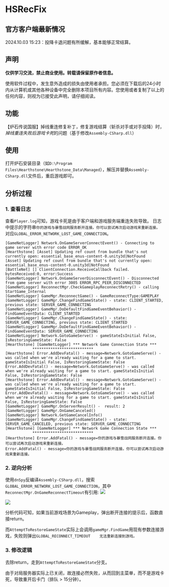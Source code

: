 # HSRecFix

## 官方客户端最新情况
2024.10.03 15:23：投降卡退问题有所缓解，基本能够正常结算。

## 声明
**仅供学习交流，禁止商业使用。转载请保留原作者信息。**

使用软件过程中，发生意外造成的损失由使用者承担。您必须在下载后的24小时内从计算机或其他各种设备中完全删除本项目所有内容。您使用或者复制了以上的任何内容，则视为已接受此声明，请仔细阅读。

## 功能
【炉石传说国服】掉线重连修复补丁，修复游戏结算（斩杀对手或对手投降）时，*掉线重连失败后游戏卡死*的问题（基于修改`Assembly-CSharp.dll`）

## 使用
打开炉石安装目录（如`D:\Program Files\Hearthstone\Hearthstone_Data\Managed`），解压并替换`Assembly-CSharp.dll`文件后，重启游戏即可。


## 分析过程
### 1. 查看日志
查看`Player.log`可知，游戏卡死是由于客户端和游戏服务端重连失败导致。
日志中提示的字符串`你的游戏与暴雪战网服务断开连接。你可以尝试再次启动游戏来重新连接。`对应`GLOBAL_ERROR_NETWORK_LOST_GAME_CONNECTION`。

```
[GameNetLogger] Network.OnGameServerConnectEvent() - Connecting to game server with error code ERROR_OK
[Hearthstone] [Asset] Updating ref count from bundle that's not currently open: essential_base_enus-content-0.unity3d|NotFound
[Asset] Updating ref count from bundle that's not currently open: essential_base_enus-content-0.unity3d|NotFound
[BattleNet] [] ClientConnection.ReceiveCallback failed. bytesReceived:0, error:Success
[GameNetLogger] Network.OnGameServerDisconnectEvent() - Disconnected from game server with error 3005 ERROR_RPC_PEER_DISCONNECTED
[GameNetLogger] ReconnectMgr.CheckGameplayReconnectRetry() - calling StartGame_Internal
[GameNetLogger] GameMgr.ReconnectGame() - GameReconnectType:GAMEPLAY
[GameNetLogger] GameMgr.ChangeFindGameState() - state: CLIENT_STARTED, previous state: SERVER_GAME_CONNECTING
[GameNetLogger] GameMgr.DoDefaultFindGameEventBehavior() -  FindGameEventData: CLIENT_STARTED
[GameNetLogger] GameMgr.ChangeFindGameState() - state: SERVER_GAME_CONNECTING, previous state: CLIENT_STARTED
[GameNetLogger] GameMgr.DoDefaultFindGameEventBehavior() -  FindGameEventData: SERVER_GAME_CONNECTING
[GameNetLogger] Network.GotoGameServe() - gameStateIsInitial False, IsRestoringGameState: False
[Hearthstone] [GameNetLogger] *** Network Game Connection State ***  
            ***************************
[Hearthstone] Error.AddDevFatal() - message=Network.GotoGameServe() - was called when we're already waiting for a game to start. gameStateIsInitial False, IsRestoringGameState: False
Error.AddDevFatal() - message=Network.GotoGameServe() - was called when we're already waiting for a game to start. gameStateIsInitial False, IsRestoringGameState: False
[Hearthstone] Error.AddDevFatal() - message=Network.GotoGameServe() - was called when we're already waiting for a game to start. gameStateIsInitial False, IsRestoringGameState: False
Error.AddDevFatal() - message=Network.GotoGameServe() - was called when we're already waiting for a game to start. gameStateIsInitial False, IsRestoringGameState: False
[GameNetLogger] GameMgr.OnServerResult() -  result: 2
[GameNetLogger] GameMgr.OnGameCanceled()
[GameNetLogger] Network.GetGameCancelInfo()
[GameNetLogger] GameMgr.ChangeFindGameState() - state: SERVER_GAME_CANCELED, previous state: SERVER_GAME_CONNECTING
[Hearthstone] [GameNetLogger] *** Network Game Connection State ***  
            ***************************
[Hearthstone] Error.AddFatal() - message=你的游戏与暴雪战网服务断开连接。你可以尝试再次启动游戏来重新连接。
Error.AddFatal() - message=你的游戏与暴雪战网服务断开连接。你可以尝试再次启动游戏来重新连接。
```
### 2. 逆向分析
使用`dnSpy`反编译`Assembly-CSharp.dll`，搜索`GLOBAL_ERROR_NETWORK_LOST_GAME_CONNECTION`，其中`ReconnectMgr.OnGameReconnectTimeout`有引用:
![](https://xhy-1252675344.cos.ap-beijing.myqcloud.com/imgs/hsfix-1.png)

![](https://xhy-1252675344.cos.ap-beijing.myqcloud.com/imgs/hsfix-2.png)

分析代码可知，如果当前游戏场景为Gameplay，弹出断开连接的提示后，函数直接return。

而`AttemptToRestoreGameState`实际上会调用`gameMgr.FindGame`用现有参数连接游戏，失败则弹出`GLOBAL_RECONNECT_TIMEOUT	无法重新连接到游戏。`	

### 3. 修改逻辑
去除return，走到`AttemptToRestoreGameState`分支。

由于对局服务器实际上已关闭，故连接必然失败，从而回到主菜单，而不是游戏卡死，导致重开后卡门（排队 > 15分钟）。
